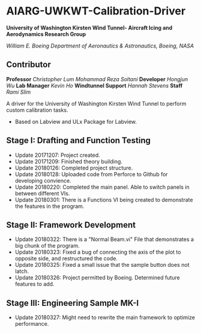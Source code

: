 # AIARG-UWKWT-Calibration-Driver
**University of Washington Kirsten Wind Tunnel- Aircraft Icing and Aerodynamics Research Group**

*William E. Boeing Department of Aeronautics & Astronautics, Boeing, NASA*

## Contributor
**Professor**
*Christopher Lum*
*Mohammad Reza Soltani*
**Developer**
*Hongjun Wu*
**Lab Manager**
*Kevin Ho*
**Windtunnel Support**
*Hannah Stevens*
**Staff**
*Rami Slim*



A driver for the University of Washington Kirsten Wind Tunnel to perform custom calibration tasks. 
* Based on Labview and ULx Package for Labview.

## Stage I: Drafting and Function Testing
* Update 20171207: Project created.
* Update 20171209: Finished theory building.
* Update 20180126: Completed project structure.
* Update 20180128: Uploaded code from Perforce to Github for developing convience.
* Update 20180220: Completed the main panel. Able to switch panels in between different VIs.
* Update 20180301: There is a Functions VI being created to demonstrate the features in the program.
## Stage II: Framework Development
* Update 20180322: There is a "Normal Beam.vi" File that demonstrates a big chunk of the program.
* Update 20180323: Fixed a bug of connecting the axis of the plot to opposite side, and restructured the code.
* Update 20180325: Fixed a small issue that the sample button does not latch.
* Update 20180326: Project permitted by Boeing. Determined future features to add.
## Stage III: Engineering Sample MK-I
* Update 20180327: Might need to rewrite the main framework to optimize performance.

